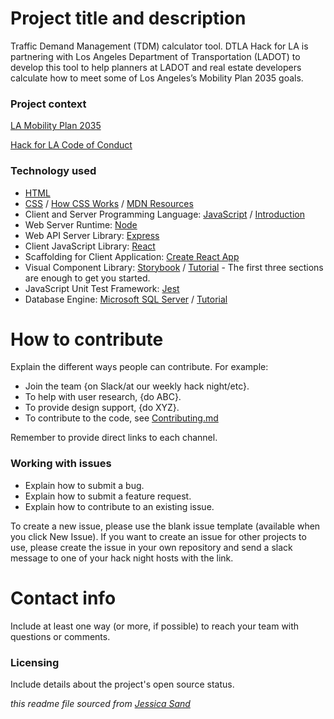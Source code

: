 # Project title and description

Traffic Demand Management (TDM) calculator tool. DTLA Hack for LA is partnering with Los Angeles Department of Transportation (LADOT) to develop this tool to help planners at LADOT and real estate developers calculate how to meet some of Los Angeles’s Mobility Plan 2035 goals.

### Project context

[LA Mobility Plan 2035](https://planning.lacity.org/documents/policy/mobilityplnmemo.pdf)

[Hack for LA Code of Conduct](https://github.com/hackforla/codeofconduct)

### Technology used

- [HTML](https://developer.mozilla.org/en-US/docs/Web/HTML)
- [CSS](https://developer.mozilla.org/en-US/docs/Web/CSS) / [How CSS Works](https://developer.mozilla.org/en-US/docs/Learn/CSS/Introduction_to_CSS/How_CSS_works) / [MDN Resources](https://developer.mozilla.org/en-US/docs/Web/JavaScript/Language_Resources)
- Client and Server Programming Language: [JavaScript](https://www.ecma-international.org/ecma-262/6.0/) / [Introduction](http://javascript.info/)
- Web Server Runtime: [Node](https://nodejs.org/en/)
- Web API Server Library: [Express](https://expressjs.com/)
- Client JavaScript Library: [React](https://reactjs.org/)
- Scaffolding for Client Application: [Create React App](https://facebook.github.io/create-react-app/docs/getting-started)
- Visual Component Library: [Storybook](https://storybook.js.org/) / [Tutorial](https://www.learnstorybook.com/react/en/get-started) - The first three sections are enough to get you started.
- JavaScript Unit Test Framework: [Jest](https://jestjs.io/)
- Database Engine: [Microsoft SQL Server](http://www.sqlservertutorial.net/) / [Tutorial](http://www.sqlservertutorial.net/)

# How to contribute

Explain the different ways people can contribute. For example:

- Join the team {on Slack/at our weekly hack night/etc}.
- To help with user research, {do ABC}.
- To provide design support, {do XYZ}.
- To contribute to the code, see [Contributing.md](./Contributing.md)

Remember to provide direct links to each channel.

### Working with issues

- Explain how to submit a bug.
- Explain how to submit a feature request.
- Explain how to contribute to an existing issue.

To create a new issue, please use the blank issue template (available when you click New Issue). If you want to create an issue for other projects to use, please create the issue in your own repository and send a slack message to one of your hack night hosts with the link.

# Contact info

Include at least one way (or more, if possible) to reach your team with questions or comments.

### Licensing

Include details about the project's open source status.

_this readme file sourced from [Jessica Sand](http://jessicasand.com/other-stuff/just-enough-docs/)_
